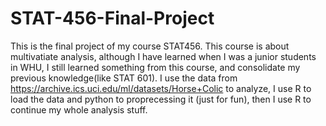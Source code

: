 # STAT-456-Final-Project

This is the final project of my course STAT456. This course is about multivatiate analysis, although I have learned when I was a junior students in WHU, I still learned something from this course, and consolidate my previous knowledge(like STAT 601). I use the data from https://archive.ics.uci.edu/ml/datasets/Horse+Colic to analyze, I use R to load the data and python to proprecessing it (just for fun), then I use R to continue my whole analysis stuff.
